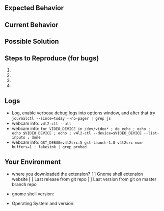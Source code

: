 <!--- Provide a general summary of the issue in the Title above -->

## Expected Behavior
<!--- If you're describing a bug, tell us what should happen -->
<!--- If you're suggesting a change/improvement, tell us how it should work -->

## Current Behavior
<!--- If describing a bug, tell us what happens instead of the expected behavior -->
<!--- If suggesting a change/improvement, explain the difference from current behavior -->

## Possible Solution
<!--- Not obligatory, but suggest a fix/reason for the bug, -->
<!--- or ideas how to implement the addition or change -->

## Steps to Reproduce (for bugs)
<!--- Provide a link to a live example, or an unambiguous set of steps to -->
<!--- reproduce this bug. Include code to reproduce, if relevant -->
1.
2.
3.
4.

## Logs
<!--- Providing logs helps us come up with a solution that is most useful in the real world -->
 * Log, enable verbose debug logs into options window, and after that try  `journalctl --since=today --no-pager | grep js`
 * webcam info: `v4l2-ctl --all`
 * webcam info: `for VIDEO_DEVICE in /dev/video* ; do echo ; echo ; echo $VIDEO_DEVICE ; echo ; v4l2-ctl --device=$VIDEO_DEVICE --list-inputs ; done`
 * webcam info: `GST_DEBUG=v4l2src:5 gst-launch-1.0 v4l2src num-buffers=1 ! fakesink | grep probed`
## Your Environment
<!--- Include as many relevant details about the environment you experienced the bug in -->
* where you downloaded the extension?
 [ ] Gnome shell extension website
 [ ] Last release from git repo
 [ ] Last version from git on master branch repo
* gnome shell version:

* Operating System and version:
